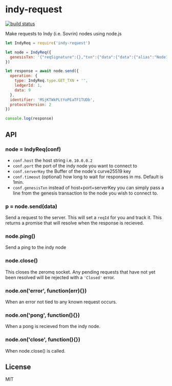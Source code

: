 # indy-request

[![build status](https://secure.travis-ci.org/Picolab/node-indy-request.svg)](https://travis-ci.org/Picolab/node-indy-request)

Make requests to Indy (i.e. Sovrin) nodes using node.js

```js
let IndyReq = require('indy-request')

let node = IndyReq({
  genesisTxn: '{"reqSignature":{},"txn":{"data":{"data":{"alias":"Node1","blskey":"4N8aUNHSgjQVgkpm8nhNEfDf6txHznoYREg9kirmJrkivgL4oSEimFF6nsQ6M41QvhM2Z33nves5vfSn9n1UwNFJBYtWVnHYMATn76vLuL3zU88KyeAYcHfsih3He6UHcXDxcaecHVz6jhCYz1P2UZn2bDVruL5wXpehgBfBaLKm3Ba","blskey_pop":"RahHYiCvoNCtPTrVtP7nMC5eTYrsUA8WjXbdhNc8debh1agE9bGiJxWBXYNFbnJXoXhWFMvyqhqhRoq737YQemH5ik9oL7R4NTTCz2LEZhkgLJzB3QRQqJyBNyv7acbdHrAT8nQ9UkLbaVL9NBpnWXBTw4LEMePaSHEw66RzPNdAX1","client_ip":"127.0.0.1","client_port":9702,"node_ip":"127.0.0.1","node_port":9701,"services":["VALIDATOR"]},"dest":"Gw6pDLhcBcoQesN72qfotTgFa7cbuqZpkX3Xo6pLhPhv"},"metadata":{"from":"Th7MpTaRZVRYnPiabds81Y"},"type":"0"},"txnMetadata":{"seqNo":1,"txnId":"fea82e10e894419fe2bea7d96296a6d46f50f93f9eeda954ec461b2ed2950b62"},"ver":"1"}'
})

let response = await node.send({
  operation: {
    type: IndyReq.type.GET_TXN + '',
    ledgerId: 1,
    data: 9
  },
  identifier: 'MSjKTWkPLtYoPEaTF1TUDb',
  protocolVersion: 2
})

console.log(response)
```

## API

### node = IndyReq(conf)

* `conf.host` the host string i.e. `10.0.0.2`
* `conf.port` the port of the indy node you want to connect to
* `conf.serverKey` the Buffer of the node's curve25519 key
* `conf.timeout` (optional) how long to wait for responses in ms. Default is 1min.
* `conf.genesisTxn` instead of host+port+serverKey you can simply pass a line from the genesis transaction to the node you wish to connect to.

### p = node.send(data)

Send a request to the server. This will set a `reqId` for you and track it. This returns a promise that will resolve when the response is recieved.

### node.ping()

Send a ping to the indy node

### node.close()

This closes the zeromq socket. Any pending requests that have not yet been resolved will be rejected with a `'Closed'` error.

### node.on('error', function(err){})

When an error not tied to any known request occurs.

### node.on('pong', function(){})

When a pong is recieved from the indy node.

### node.on('close', function(){})

When node.close() is called.

## License

MIT
